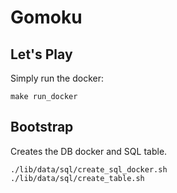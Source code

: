 Gomoku
======

Let's Play
----------

Simply run the docker:

    make run_docker


Bootstrap
---------

Creates the DB docker and SQL table.

```
./lib/data/sql/create_sql_docker.sh
./lib/data/sql/create_table.sh
```

